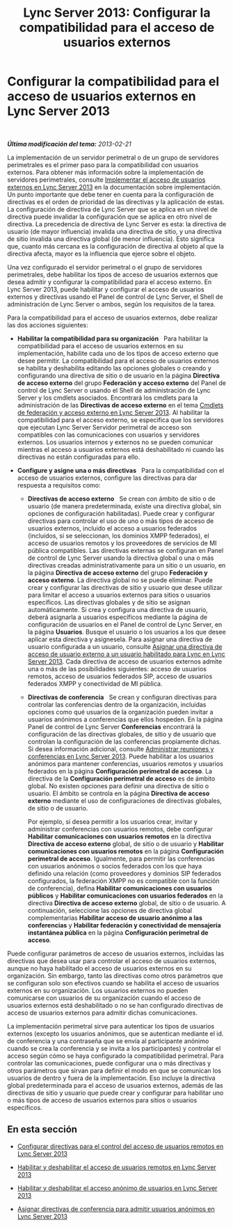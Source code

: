 ﻿---
title: 'Lync Server 2013: Configurar la compatibilidad para el acceso de usuarios externos'
TOCTitle: Configurar la compatibilidad para el acceso de usuarios externos
ms:assetid: f8424f8c-f965-4414-8485-30f07e10214a
ms:mtpsurl: https://technet.microsoft.com/es-es/library/Gg413051(v=OCS.15)
ms:contentKeyID: 48277246
ms.date: 01/07/2017
mtps_version: v=OCS.15
ms.translationtype: HT
---

# Configurar la compatibilidad para el acceso de usuarios externos en Lync Server 2013

 

_**Última modificación del tema:** 2013-02-21_

La implementación de un servidor perimetral o de un grupo de servidores perimetrales es el primer paso para la compatibilidad con usuarios externos. Para obtener más información sobre la implementación de servidores perimetrales, consulte [Implementar el acceso de usuarios externos en Lync Server 2013](lync-server-2013-deploying-external-user-access.md) en la documentación sobre implementación. Un punto importante que debe tener en cuenta para la configuración de directivas es el orden de prioridad de las directivas y la aplicación de estas. La configuración de directiva de Lync Server que se aplica en un nivel de directiva puede invalidar la configuración que se aplica en otro nivel de directiva. La precedencia de directiva de Lync Server es esta: la directiva de usuario (de mayor influencia) invalida una directiva de sitio, y una directiva de sitio invalida una directiva global (de menor influencia). Esto significa que, cuanto más cercana es la configuración de directiva al objeto al que la directiva afecta, mayor es la influencia que ejerce sobre el objeto.

Una vez configurado el servidor perimetral o el grupo de servidores perimetrales, debe habilitar los tipos de acceso de usuarios externos que desea admitir y configurar la compatibilidad para el acceso externo. En Lync Server 2013, puede habilitar y configurar el acceso de usuarios externos y directivas usando el Panel de control de Lync Server, el Shell de administración de Lync Server o ambos, según los requisitos de la tarea.

Para la compatibilidad para el acceso de usuarios externos, debe realizar las dos acciones siguientes:

  - **Habilitar la compatibilidad para su organización**   Para habilitar la compatibilidad para el acceso de usuarios externos en su implementación, habilite cada uno de los tipos de acceso externo que desee permitir. La compatibilidad para el acceso de usuarios externos se habilita y deshabilita editando las opciones globales o creando y configurando una directiva de sitio o de usuario en la página **Directiva de acceso externo** del grupo **Federación y acceso externo** del Panel de control de Lync Server o usando el Shell de administración de Lync Server y los cmdlets asociados. Encontrará los cmdlets para la administración de las **Directivas de acceso externo** en el tema [Cmdlets de federación y acceso externo en Lync Server 2013](lync-server-2013-federation-and-external-access-cmdlets.md). Al habilitar la compatibilidad para el acceso externo, se especifica que los servidores que ejecutan Lync Server Servidor perimetral de acceso son compatibles con las comunicaciones con usuarios y servidores externos. Los usuarios internos y externos no se pueden comunicar mientras el acceso a usuarios externos está deshabilitado ni cuando las directivas no están configuradas para ello.

  - **Configure y asigne una o más directivas**   Para la compatibilidad con el acceso de usuarios externos, configure las directivas para dar respuesta a requisitos como:
    
      - **Directivas de acceso externo**   Se crean con ámbito de sitio o de usuario (de manera predeterminada, existe una directiva global, sin opciones de configuración habilitadas). Puede crear y configurar directivas para controlar el uso de uno o más tipos de acceso de usuarios externos, incluido el acceso a usuarios federados (incluidos, si se seleccionan, los dominios XMPP federados), el acceso de usuarios remotos y los proveedores de servicios de MI pública compatibles. Las directivas externas se configuran en Panel de control de Lync Server usando la directiva global o una o más directivas creadas administrativamente para un sitio o un usuario, en la página **Directiva de acceso externo** del grupo **Federación y acceso externo**. La directiva global no se puede eliminar. Puede crear y configurar las directivas de sitio y usuario que desee utilizar para limitar el acceso a usuarios externos para sitios o usuarios específicos. Las directivas globales y de sitio se asignan automáticamente. Si crea y configura una directiva de usuario, deberá asignarla a usuarios específicos mediante la página de configuración de usuarios en el Panel de control de Lync Server, en la página **Usuarios**. Busque el usuario o los usuarios a los que desee aplicar esta directiva y asígnesela. Para asignar una directiva de usuario configurada a un usuario, consulte [Asignar una directiva de acceso de usuario externo a un usuario habilitado para Lync en Lync Server 2013](lync-server-2013-assign-an-external-user-access-policy-to-a-lync-enabled-user.md). Cada directiva de acceso de usuarios externos admite una o más de las posibilidades siguientes: acceso de usuarios remotos, acceso de usuarios federados SIP, acceso de usuarios federados XMPP y conectividad de MI pública.
    
      - **Directivas de conferencia**   Se crean y configuran directivas para controlar las conferencias dentro de la organización, incluidas opciones como qué usuarios de la organización pueden invitar a usuarios anónimos a conferencias que ellos hospeden. En la página Panel de control de Lync Server **Conferencias** encontrará la configuración de las directivas globales, de sitio y de usuario que controlan la configuración de las conferencias propiamente dichas. Si desea información adicional, consulte [Administrar reuniones y conferencias en Lync Server 2013](lync-server-2013-managing-meetings-and-conferences.md). Puede habilitar a los usuarios anónimos para mantener conferencias, usuarios remotos y usuarios federados en la página **Configuración perimetral de acceso**. La directiva de la **Configuración perimetral de acceso** es de ámbito global. No existen opciones para definir una directiva de sitio o usuario. El ámbito se controla en la página **Directiva de acceso externo** mediante el uso de configuraciones de directivas globales, de sitio o de usuario.
        
        Por ejemplo, si desea permitir a los usuarios crear, invitar y administrar conferencias con usuarios remotos, debe configurar **Habilitar comunicaciones con usuarios remotos** en la directiva **Directiva de acceso externo** global, de sitio o de usuario y **Habilitar comunicaciones con usuarios remotos** en la página **Configuración perimetral de acceso**. Igualmente, para permitir las conferencias con usuarios anónimos o socios federados con los que haya definido una relación (como proveedores y dominios SIP federados configurados, la federación XMPP no es compatible con la función de conferencia), defina **Habilitar comunicaciones con usuarios públicos** y **Habilitar comunicaciones con usuarios federados** en la directiva **Directiva de acceso externo** global, de sitio o de usuario. A continuación, seleccione las opciones de directiva global complementarias **Habilitar acceso de usuario anónimo a las conferencias** y **Habilitar federación y conectividad de mensajería instantánea pública** en la página **Configuración perimetral de acceso**.

Puede configurar parámetros de acceso de usuarios externos, incluidas las directivas que desea usar para controlar el acceso de usuarios externos, aunque no haya habilitado el acceso de usuarios externos en su organización. Sin embargo, tanto las directivas como otros parámetros que se configuran solo son efectivos cuando se habilita el acceso de usuarios externos en su organización. Los usuarios externos no pueden comunicarse con usuarios de su organización cuando el acceso de usuarios externos está deshabilitado o no se han configurado directivas de acceso de usuarios externos para admitir dichas comunicaciones.

La implementación perimetral sirve para autenticar los tipos de usuarios externos (excepto los usuarios anónimos, que se autentican mediante el id. de conferencia y una contraseña que se envía al participante anónimo cuando se crea la conferencia y se invita a los participantes) y controlar el acceso según cómo se haya configurado la compatibilidad perimetral. Para controlar las comunicaciones, puede configurar una o más directivas y otros parámetros que sirvan para definir el modo en que se comunican los usuarios de dentro y fuera de la implementación. Eso incluye la directiva global predeterminada para el acceso de usuarios externos, además de las directivas de sitio y usuario que puede crear y configurar para habilitar uno o más tipos de acceso de usuarios externos para sitios o usuarios específicos.

## En esta sección

  - [Configurar directivas para el control del acceso de usuarios remotos en Lync Server 2013](lync-server-2013-configure-policies-to-control-remote-user-access.md)

  - [Habilitar y deshabilitar el acceso de usuarios remotos en Lync Server 2013](lync-server-2013-enable-or-disable-remote-user-access.md)

  - [Habilitar y deshabilitar el acceso anónimo de usuarios en Lync Server 2013](lync-server-2013-enable-or-disable-anonymous-user-access.md)

  - [Asignar directivas de conferencia para admitir usuarios anónimos en Lync Server 2013](lync-server-2013-assign-conferencing-policies-to-support-anonymous-users.md)

